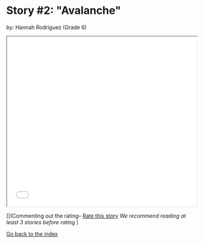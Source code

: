 # Story #2: "Avalanche"
by: Hannah Rodriguez (Grade 6)


<iframe src="../stories/02-The Avalanche.html" height="450px" width="100%"> </iframe>

[](Commenting out the rating–  [Rate this story](https://forms.gle/zbTTGuidhwvabMLT9) *We recommend reading at least 3 stories before rating* )

[Go back to the index](../index.md)


